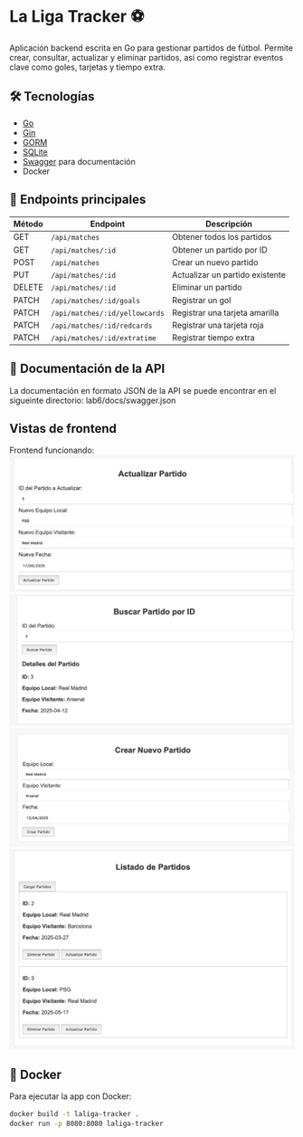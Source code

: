 # La Liga Tracker ⚽

Aplicación backend escrita en Go para gestionar partidos de fútbol. Permite crear, consultar, actualizar y eliminar partidos, así como registrar eventos clave como goles, tarjetas y tiempo extra.

## 🛠️ Tecnologías

- [Go](https://golang.org/)
- [Gin](https://github.com/gin-gonic/gin)
- [GORM](https://gorm.io/)
- [SQLite](https://www.sqlite.org/)
- [Swagger](https://swagger.io/) para documentación
- Docker

## 🚀 Endpoints principales

| Método | Endpoint                        | Descripción                         |
|--------|----------------------------------|-------------------------------------|
| GET    | `/api/matches`                  | Obtener todos los partidos          |
| GET    | `/api/matches/:id`              | Obtener un partido por ID           |
| POST   | `/api/matches`                  | Crear un nuevo partido              |
| PUT    | `/api/matches/:id`              | Actualizar un partido existente     |
| DELETE | `/api/matches/:id`              | Eliminar un partido                 |
| PATCH  | `/api/matches/:id/goals`        | Registrar un gol                    |
| PATCH  | `/api/matches/:id/yellowcards`  | Registrar una tarjeta amarilla      |
| PATCH  | `/api/matches/:id/redcards`     | Registrar una tarjeta roja          |
| PATCH  | `/api/matches/:id/extratime`    | Registrar tiempo extra              |

## 📄 Documentación de la API
La documentación en formato JSON de la API se puede encontrar en el sigueinte directorio:
lab6/docs/swagger.json

## Vistas de frontend
Frontend funcionando:
![Actualizar Partido](./assets/actualizar-partido.png)
![Buscar Partido](./assets/buscar-partido.png)
![Crear Partido](./assets/crear-partido.png)
![Listado Partidos](./assets/listado-partidos.png)

## 🐳 Docker

Para ejecutar la app con Docker:

```bash
docker build -t laliga-tracker .
docker run -p 8080:8080 laliga-tracker
